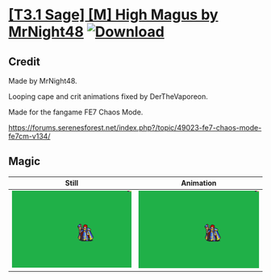 # [\[T3.1 Sage\] \[M\] High Magus by MrNight48](./) [![Download](https://img.shields.io/badge/Download--red?style=social&logo=github)](https://minhaskamal.github.io/DownGit/#/home?url=https://github.com/Klokinator/FE-Repo/tree/main/Battle%20Animations%2FMagi%20-%20Nature-Type%2F%5BT3.1%20Sage%5D%20%5BM%5D%20High%20Magus%20by%20MrNight48%2F6.%20Magic)

## Credit

Made by MrNight48.

Looping cape and crit animations fixed by DerTheVaporeon.

Made for the fangame FE7 Chaos Mode.

https://forums.serenesforest.net/index.php?/topic/49023-fe7-chaos-mode-fe7cm-v134/

## Magic

| Still | Animation |
| :---: | :-------: |
| ![Magic still](./Magic_000.png) | ![Magic animation](./Magic.gif) |
